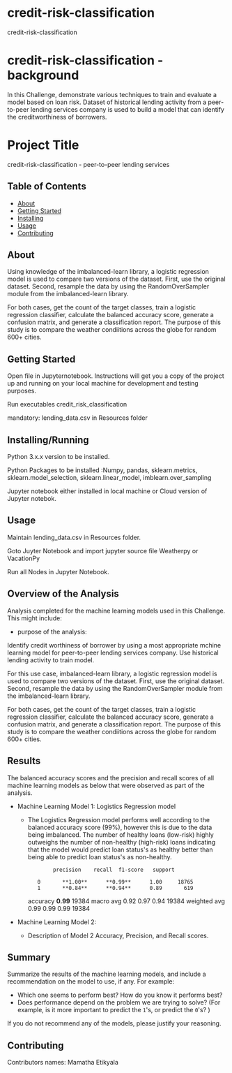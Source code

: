 # credit-risk-classification
credit-risk-classification

# credit-risk-classification - background

In this Challenge, demonstrate various techniques to train and evaluate a model based on loan risk. Dataset of historical lending activity from a peer-to-peer lending services company is used to build a model that can identify the creditworthiness of borrowers.

# Project Title 

credit-risk-classification - peer-to-peer lending services

## Table of Contents

- [About](#about)
- [Getting Started](#getting_started)
- [Installing](#installing)
- [Usage](#usage)
- [Contributing](#contributing)

## About

Using knowledge of the imbalanced-learn library, a logistic regression model is used to compare two versions of the dataset. First, use the original dataset. Second, resample the data by using the RandomOverSampler module from the imbalanced-learn library.

For both cases, get the count of the target classes, train a logistic regression classifier, calculate the balanced accuracy score, generate a confusion matrix, and generate a classification report.
The purpose of this study is to compare the weather condiitions across the globe for random 600+ cities. 

## Getting Started

Open file in Jupyternotebook. Instructions will get you a copy of the project up and running on your local machine for development and testing purposes. 

Run executables credit_risk_classification

mandatory: lending_data.csv in Resources folder

## Installing/Running

Python 3.x.x version to be installed.

Python Packages to be installed :Numpy, pandas, sklearn.metrics, sklearn.model_selection, sklearn.linear_model, imblearn.over_sampling

Jupyter notebook either installed in local machine or Cloud version of Jupyter notebok.

## Usage

Maintain lending_data.csv in Resources folder.

Goto Juyter Notebook and import jupyter source file Weatherpy or VacationPy

Run all Nodes in Jupyter Notebook.

## Overview of the Analysis

Analysis completed for the machine learning models used in this Challenge. This might include:

* purpose of the analysis: 

Identify credit worthiness of borrower by using a most appropriate mchine learning model for peer-to-peer lending services company. Use historical lending activity to train model. 

For this use case, imbalanced-learn library, a logistic regression model is used to compare two versions of the dataset. First, use the original dataset. Second, resample the data by using the RandomOverSampler module from the imbalanced-learn library.

For both cases, get the count of the target classes, train a logistic regression classifier, calculate the balanced accuracy score, generate a confusion matrix, and generate a classification report.
The purpose of this study is to compare the weather condiitions across the globe for random 600+ cities. 

## Results

The balanced accuracy scores and the precision and recall scores of all machine learning models as below that were observed as part of the analysis.

* Machine Learning Model 1: Logistics Regression model
  * The Logistics Regression model performs well according to the balanced accuracy score (99%), however this is due to the data being imbalanced. The number of healthy loans (low-risk) highly outweighs the number of non-healthy (high-risk) loans indicating that the model would predict loan status's as healthy better than being able to predict loan status's as non-healthy.

                precision    recall  f1-score   support

           0       **1.00**      **0.99**      1.00     18765
           1       **0.84**      **0.94**      0.89       619

    accuracy                           **0.99**     19384
   macro avg       0.92      0.97      0.94     19384
weighted avg       0.99      0.99      0.99     19384


* Machine Learning Model 2:
  * Description of Model 2 Accuracy, Precision, and Recall scores.

## Summary

Summarize the results of the machine learning models, and include a recommendation on the model to use, if any. For example:
* Which one seems to perform best? How do you know it performs best?
* Does performance depend on the problem we are trying to solve? (For example, is it more important to predict the `1`'s, or predict the `0`'s? )

If you do not recommend any of the models, please justify your reasoning.

## Contributing
Contributors names: Mamatha Etikyala

